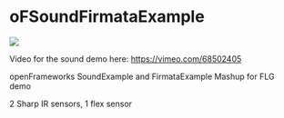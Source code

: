 oFSoundFirmataExample
=====================
<img src="https://secure-b.vimeocdn.com/ts/440/919/440919647_295.jpg"><br/>

Video for the sound demo here: https://vimeo.com/68502405

openFrameworks SoundExample and FirmataExample Mashup for FLG demo

2 Sharp IR sensors, 1 flex sensor

